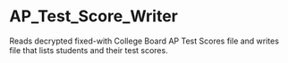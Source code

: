 # AP_Test_Score_Writer
Reads decrypted fixed-with College Board AP Test Scores file and writes file that lists students and their test scores.
